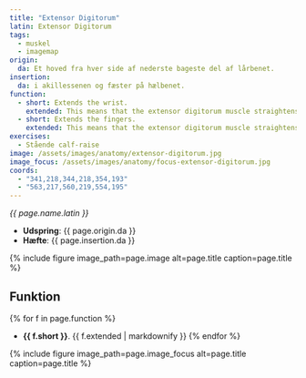 ```yaml
---
title: "Extensor Digitorum"
latin: Extensor Digitorum
tags:
  - muskel
  - imagemap
origin: 
  da: Et hoved fra hver side af nederste bageste del af lårbenet.
insertion: 
  da: i akillessenen og fæster på hælbenet.
function: 
  - short: Extends the wrist.
    extended: This means that the extensor digitorum muscle straightens the wrist joint such that the angle between the back of the hand and the back of the forearm decreases (i.e. it moves the back of the hand toward the back of the forearm).
  - short: Extends the fingers.
    extended: This means that the extensor digitorum muscle straightens the fingers.
exercises:
  - Stående calf-raise
image: /assets/images/anatomy/extensor-digitorum.jpg
image_focus: /assets/images/anatomy/focus-extensor-digitorum.jpg
coords:
  - "341,218,344,218,354,193"
  - "563,217,560,219,554,195"
---
```


_{{ page.name.latin }}_

- **Udspring**: {{ page.origin.da }}
- **Hæfte**: {{ page.insertion.da }}

{% include figure image_path=page.image alt=page.title caption=page.title %}

## Funktion

{% for f in page.function %}
- **{{ f.short }}**.
  {{ f.extended | markdownify }}
{% endfor %}

{% include figure image_path=page.image_focus alt=page.title caption=page.title %}
